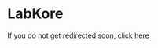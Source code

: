 # LabKore

If you do not get redirected soon, click [here](https://www.curseforge.com/minecraft/mc-mods/labkit-labkore)

<script type="text/javascript">
  setTimeout(() => window.location.replace(document.querySelector('a').href), 3 * 1000);
</script>